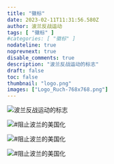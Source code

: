 ```yaml
---
title: "徽标"
date: 2023-02-11T11:31:56.580Z
author: 波兰反战运动
tags: [ "徽标" ]
#categories: [ "徽标" ]
nodateline: true
noprevnext: true
disable_comments: true
description: "波兰反战运动的标志"
draft: false
toc: false
thumbnail: "logo.png"
images: ["Logo_Ruch-768x768.png"]
---
```


![波兰反战运动的标志](/logPRA.png)

![#阻止波兰的美国化](/Logo1-450x450.png)

![#阻止波兰的美国化](/Logo4-450x450.png)

![#阻止波兰的美国化](/Logo_Ruch-768x768-768x768.png)
